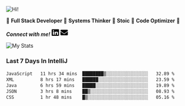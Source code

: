 <img src="https://i.giphy.com/media/3PAL5bChWnak0WJ32x/giphy.webp" alt="Hi!">

:star2: **Full Stack Developer** :star2: **Systems Thinker** :star2: **Stoic** :star2: **Code Optimizer** :star2:

***Connect with me!*** <a href="https://www.linkedin.com/in/ethan-glover/"><img src="https://raw.githubusercontent.com/eglove/eglove/eeb591600b73da426bd298d229e2fd96df019488/linkedin-brands.svg" alt="LinkedIn" width="20px" height="20px"></a> <a href="mailto:hello@ethang.email"><img src="https://raw.githubusercontent.com/eglove/eglove/47aceecf4819797d993f5facc7764cb99d0ab039/envelope-solid.svg" alt="Email" width="20px" height="20px"></a>

![My Stats](https://github-readme-stats.vercel.app/api?username=eglove&show_icons=true&theme=default&count_private=true)

### Last 7 Days In IntelliJ
<!--START_SECTION:waka-->
```text
JavaScript   11 hrs 34 mins  ████████▒░░░░░░░░░░░░░░░░   32.89 % 
XML          8 hrs 17 mins   ██████░░░░░░░░░░░░░░░░░░░   23.59 % 
Java         6 hrs 59 mins   █████░░░░░░░░░░░░░░░░░░░░   19.89 % 
JSON         3 hrs 8 mins    ██▒░░░░░░░░░░░░░░░░░░░░░░   08.93 % 
CSS          1 hr 48 mins    █▒░░░░░░░░░░░░░░░░░░░░░░░   05.16 % 
```
<!--END_SECTION:waka-->
